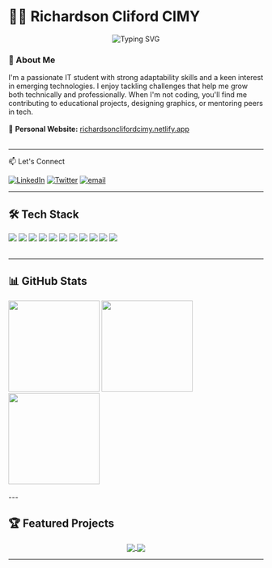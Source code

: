 # 👨‍💻 Richardson Cliford CIMY 

<div align="center">
  <img src="https://readme-typing-svg.demolab.com?font=Fira+Code&pause=1000&color=black&width=435&lines=Computer+Science+Student;Management+Student;Tech+Enthusiast;Continuous+Learner;Web+Developer;Team+Player;Open-Source+Contributor" alt="Typing SVG" />
</div>



### 🚀 About Me

I'm a passionate IT student with strong adaptability skills and a keen interest in emerging technologies. I enjoy tackling challenges that help me grow both technically and professionally. When I'm not coding, you'll find me contributing to educational projects, designing graphics, or mentoring peers in tech.
<br/><br/>
🔗 **Personal Website:** [richardsonclifordcimy.netlify.app](https://richardsonclifordcimy.netlify.app)
<br/><br/>

---
📫 Let's Connect

[![LinkedIn](https://img.shields.io/badge/LinkedIn-0077B5?style=for-the-badge&logo=linkedin&logoColor=white)](https://www.linkedin.com/in/richardson-cliford-cimy-1b0708277/)
[![Twitter](https://img.shields.io/badge/Twitter-1DA1F2?style=for-the-badge&logo=twitter&logoColor=white)](YOUR_TWITTER_LINK)
[![email](https://img.shields.io/badge/Email-D14836?logo=gmail&logoColor=white)](mailto:richardsonclifordcimy@gmail.com)

---
## 🛠 Tech Stack

<div>
  <img src="https://img.shields.io/badge/C-00599C?style=for-the-badge&logo=c&logoColor=white" />
  <img src="https://img.shields.io/badge/C%2B%2B-00599C?style=for-the-badge&logo=c%2B%2B&logoColor=white" />
  <img src="https://img.shields.io/badge/HTML5-E34F26?style=for-the-badge&logo=html5&logoColor=white" />
  <img src="https://img.shields.io/badge/CSS3-1572B6?style=for-the-badge&logo=css3&logoColor=white" />
  <img src="https://img.shields.io/badge/JavaScript-F7DF1E?style=for-the-badge&logo=javascript&logoColor=black" />
  <img src="https://img.shields.io/badge/php-%23777BB4.svg?style=for-the-badge&logo=php&logoColor=white" />
  <img src="https://img.shields.io/badge/Git-F05032?style=for-the-badge&logo=git&logoColor=white" />
  <img src="https://img.shields.io/badge/Networking-007ACC?style=for-the-badge&logo=cisco&logoColor=white" />
  <img src="(https://img.shields.io/badge/java-%23ED8B00.svg?style=for-the-badge&logo=openjdk&logoColor=white" />
  <img src="https://img.shields.io/badge/netlify-%23000000.svg?style=for-the-badge&logo=netlify&logoColor=#00C7B7" />
  <img src="https://img.shields.io/badge/vercel-%23000000.svg?style=for-the-badge&logo=vercel&logoColor=white" />
</div> 

<br/>

---

## 📊 GitHub Stats

<div>
  <img height="180em" src="https://github-readme-stats.vercel.app/api?username=cimyrichardson&show_icons=true&theme=light&include_all_commits=true&count_private=true" />
  <img height="180em" src="https://github-readme-stats.vercel.app/api/top-langs/?username=cimyrichardson&layout=compact&langs_count=8&theme=light" />
  <img height="180em" src="https://github-readme-streak-stats.herokuapp.com/?user=cimyrichardson&theme=light" />
</div>
<br/>
---

## 🏆 Featured Projects

<div align="center">
  <a href="PROJECT1_LINK">
    <img align="center" src="https://github-readme-stats.vercel.app/api/pin/?username=cimyrichardson&repo=REPO1_NAME&theme=dracula" />
  </a>
  <a href="PROJECT2_LINK">
    <img align="center" src="https://github-readme-stats.vercel.app/api/pin/?username=cimyrichardson&repo=REPO2_NAME&theme=dracula" />
  </a>
</div>

---
